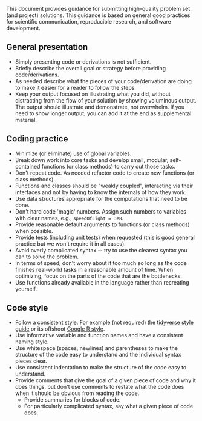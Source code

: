 This document provides guidance for submitting high-quality problem set (and project) solutions.
This guidance is based on general good practices for scientific communication, reproducible research, and software development.

## General presentation

- Simply presenting code or derivations is not sufficient.
- Briefly describe the overall goal or strategy before providing code/derivations.
- As needed describe what the pieces of your code/derivation are doing to make it easier for a reader to follow the steps.
- Keep your output focused on illustrating what you did, without distracting from the flow of your solution by showing voluminous output. The output should illustrate and demonstrate, not overwhelm. If you need to show longer output, you can add it at the end as supplemental material.

## Coding practice

- Minimize (or eliminate) use of global variables.
- Break down work into core tasks and develop small, modular, self-contained functions (or class methods) to carry out those tasks.
- Don't repeat code. As needed refactor code to create new functions (or class methods).
- Functions and classes should be "weakly coupled", interacting via their interfaces and not by having to know the internals of how they work.
- Use data structures appropriate for the computations that need to be done.
- Don't hard code 'magic' numbers. Assign such numbers to variables with clear names, e.g., `speedOfLight = 3e8`.
- Provide reasonable default arguments to functions (or class methods) when possible.
- Provide tests (including unit tests) when requested (this is good general practice but we won't require it in all cases).
- Avoid overly complicated syntax -- try to use the clearest syntax you can to solve the problem.
- In terms of speed, don't worry about it too much so long as the code finishes real-world tasks in a reasonable amount of time. When optimizing, focus on the parts of the code that are the bottlenecks.
- Use functions already available in the language rather than recreating yourself.

## Code style

- Follow a consistent style. For example (not required) the [tidyverse style guide](https://style.tidyverse.org/) or its offshoot [Google R style](https://google.github.io/styleguide/Rguide.html).
- Use informative variable and function names and have a consistent naming style. 
- Use whitespace (spaces, newlines) and parentheses to make the structure of the code easy to understand and the individual syntax pieces clear.
- Use consistent indentation to make the structure of the code easy to understand.
- Provide comments that give the goal of a given piece of code and why it does things, but don't use comments to restate what the code does when it should be obvious from reading the code.
  - Provide summaries for blocks of code.
  - For particularly complicated syntax, say what a given piece of code does.
